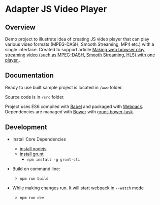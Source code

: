 # Adapter JS Video Player

## Overview
Demo project to illustrate idea of creating JS video player that can play various video formats (MPEG-DASH, Smooth Streaming, MP4 etc.) with a single interface. Created to support article [Making web browser play streaming video (such as MPEG-DASH, Smooth Streaming, HLS) with one player.](https://medium.com/@stepashka69/making-web-browser-play-streaming-video-mpeg-dash-smooth-streaming-hls-with-one-player-c5f4dd445b91#.nl6cz9yic).

## Documentation

Ready to use built sample project is located in `/www` folder.

Source code is in `/src` folder.

Project uses ES6 compiled with [Babel](https://babeljs.io/) and packaged with [Webpack](https://webpack.github.io/). Dependencies are managed with [Bower](https://bower.io/) with [grunt-bower-task](https://www.npmjs.com/package/grunt-bower-task).

## Development
* Install Core Dependencies
    * [install nodejs](http://nodejs.org/)
    * [install grunt](http://gruntjs.com/getting-started)
        * `npm install -g grunt-cli`

* Build on command line:
    * `npm run build`
* While making changes run. It will start webpack in `--watch` mode
    * `npm run dev`









